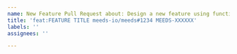 ```yaml
---
name: New Feature Pull Request about: Design a new feature using functional and technical specifications templates 
title: 'feat:FEATURE TITLE meeds-io/meeds#1234 MEEDS-XXXXXX' 
labels: ''
assignees: ''

---
```

<!--
Ensure to provide github issue and task id in the title
-->

<!--
Feature description : describe the feature by answering theses questions :
Why is this change needed?
Prior to this change, ...
How does it address the issue?
This change ...
-->

<!-- Tips : 
Try To Limit Each Line to a Maximum Of 72 Characters
Provide links or keys to any relevant tickets, articles or other resources

Remember to
- Capitalize the subject line
- Use the imperative mood in the subject line
- Do not end the subject line with a period
- Separate subject from body with a blank line
- Use the body to explain what and why vs. how
- Can use multiple lines with "-" for bullet points in body
-->
